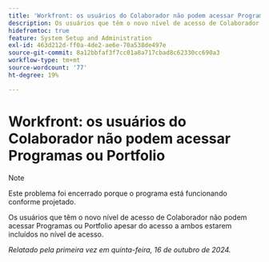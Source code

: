 ```yaml
---
title: 'Workfront: os usuários do Colaborador não podem acessar Programas ou Portfolio'
description: Os usuários que têm o novo nível de acesso de Colaborador não podem acessar Programas ou Portfolio apesar do acesso a ambos estarem incluídos no nível de acesso.
hidefromtoc: true
feature: System Setup and Administration
exl-id: 463d212d-ff0a-4de2-ae6e-70a538de497e
source-git-commit: 8a12bbfaf3f7cc01a8a717cbad8c62330cc690a3
workflow-type: tm+mt
source-wordcount: '77'
ht-degree: 19%

---
```


# Workfront: os usuários do Colaborador não podem acessar Programas ou Portfolio

>[!NOTE]
>
>Este problema foi encerrado porque o programa está funcionando conforme projetado.

Os usuários que têm o novo nível de acesso de Colaborador não podem acessar Programas ou Portfolio apesar do acesso a ambos estarem incluídos no nível de acesso.

_Relatado pela primeira vez em quinta-feira, 16 de outubro de 2024._
